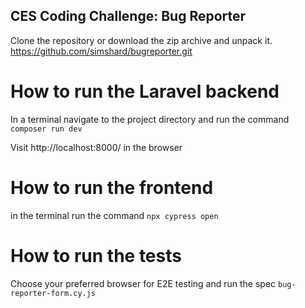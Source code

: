 ## CES Coding Challenge: Bug Reporter

Clone the repository or download the zip archive and unpack it.
    https://github.com/simshard/bugreporter.git

 # How to run the Laravel backend

 In  a terminal navigate to the project directory and run the command 
  `composer run dev`

  Visit http://localhost:8000/ in the browser

# How to run the frontend

 in the terminal run the command 
 `npx cypress open`

# How to run the tests
Choose your preferred browser for E2E testing and run the spec `bug-reporter-form.cy.js`

